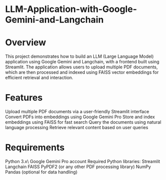# LLM-Application-with-Google-Gemini-and-Langchain
# Overview
This project demonstrates how to build an LLM (Large Language Model) application using Google Gemini and Langchain, with a frontend built using Streamlit. The application allows users to upload multiple PDF documents, which are then processed and indexed using FAISS vector embeddings for efficient retrieval and interaction.

# Features
Upload multiple PDF documents via a user-friendly Streamlit interface
Convert PDFs into embeddings using Google Gemini Pro
Store and index embeddings using FAISS for fast search
Query the documents using natural language processing
Retrieve relevant content based on user queries

# Requirements
Python 3.x\\
Google Gemini Pro account
Required Python libraries:
Streamlit
Langchain
FAISS
PyPDF2 (or any other PDF processing library)
NumPy
Pandas (optional for data handling)
